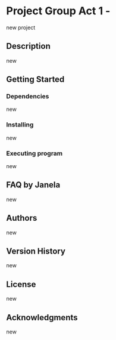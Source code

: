 # Project Group  Act 1 - 

new project

## Description

new

## Getting Started

### Dependencies

new

### Installing

new

### Executing program

new


## FAQ by Janela

new

## Authors

new

## Version History

new

## License

new

## Acknowledgments

new
